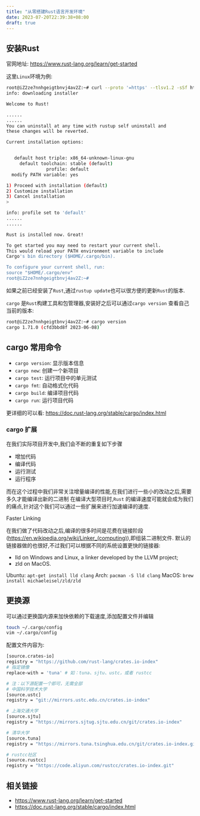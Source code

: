 ```yaml
---
title: "从零搭建Rust语言开发环境"
date: 2023-07-20T22:39:38+08:00
draft: true
---
```


## 安装Rust

官网地址: <https://www.rust-lang.org/learn/get-started>

这里`Linux`环境为例:

```bash
root@iZ2ze7nnhgeigtbnvj4av2Z:~# curl --proto '=https' --tlsv1.2 -sSf https://sh.rustup.rs | sh
info: downloading installer

Welcome to Rust!

......
......
You can uninstall at any time with rustup self uninstall and
these changes will be reverted.

Current installation options:


   default host triple: x86_64-unknown-linux-gnu
     default toolchain: stable (default)
               profile: default
  modify PATH variable: yes

1) Proceed with installation (default)
2) Customize installation
3) Cancel installation
>

info: profile set to 'default'
......
......

Rust is installed now. Great!

To get started you may need to restart your current shell.
This would reload your PATH environment variable to include
Cargo's bin directory ($HOME/.cargo/bin).

To configure your current shell, run:
source "$HOME/.cargo/env"
root@iZ2ze7nnhgeigtbnvj4av2Z:~# 
```

如果之前已经安装了`Rust`,通过`rustup update`也可以很方便的更新`Rust`的版本.

`cargo` 是`Rust`构建工具和包管理器,安装好之后可以通过`cargo version` 查看自己当前的版本:

```bash
root@iZ2ze7nnhgeigtbnvj4av2Z:~# cargo version
cargo 1.71.0 (cfd3bbd8f 2023-06-08)`
```

## cargo 常用命令

- `cargo version`: 显示版本信息
- `cargo new`: 创建一个新项目
- `cargo test`: 运行项目中的单元测试
- `cargo fmt`: 自动格式化代码
- `cargo build`: 编译项目代码
- `cargo run`: 运行项目代码

更详细的可以看: <https://doc.rust-lang.org/stable/cargo/index.html>

### cargo 扩展

在我们实际项目开发中,我们会不断的重复如下步骤

- 增加代码
- 编译代码
- 运行测试
- 运行程序

而在这个过程中我们非常关注增量编译的性能,在我们进行一些小的改动之后,需要多久才能编译出新的二进制
在编译大型项目时,`Rust` 的编译速度可能就会成为我们的痛点,针对这个我们可以通过一些扩展来进行加速编译的速度.

Faster Linking

在我们做了代码改动之后,编译的很多时间是花费在链接阶段(<https://en.wikipedia.org/wiki/Linker_(computing)>),即组装二进制文件. 默认的链接器做的也很好,不过我们可以根据不同的系统设置更快的链接器:

- lld on Windows and Linux, a linker developed by the LLVM project;
- zld on MacOS.

Ubuntu: `apt-get install lld clang`
Arch: `pacman -S lld clang`
MacOS: `brew install michaeleisel/zld/zld`

## 更换源

可以通过更换国内源来加快依赖的下载速度,添加配置文件并编辑

```bash
touch ~/.cargo/config
vim ~/.cargo/config
```

配置文件内容为:

```bash
[source.crates-io]
registry = "https://github.com/rust-lang/crates.io-index"
# 指定镜像
replace-with = 'tuna' # 如：tuna、sjtu、ustc，或者 rustcc

# 注：以下源配置一个即可，无需全部
# 中国科学技术大学
[source.ustc]
registry = "git://mirrors.ustc.edu.cn/crates.io-index"

# 上海交通大学
[source.sjtu]
registry = "https://mirrors.sjtug.sjtu.edu.cn/git/crates.io-index"

# 清华大学
[source.tuna]
registry = "https://mirrors.tuna.tsinghua.edu.cn/git/crates.io-index.git"

# rustcc社区
[source.rustcc]
registry = "https://code.aliyun.com/rustcc/crates.io-index.git"
```

## 相关链接

- <https://www.rust-lang.org/learn/get-started>
- <https://doc.rust-lang.org/stable/cargo/index.html>
